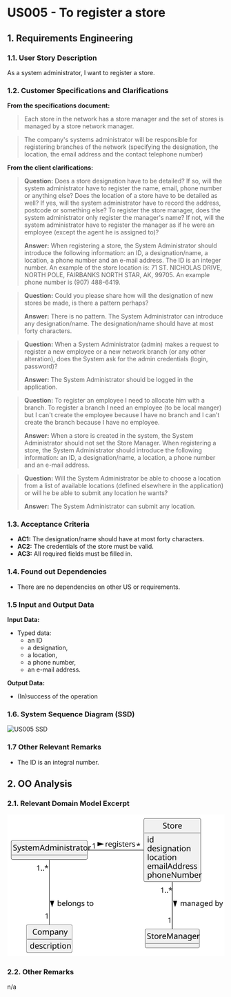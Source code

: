 # US005 - To register a store

## 1. Requirements Engineering


### 1.1. User Story Description

As a system administrator, I want to register a store.

### 1.2. Customer Specifications and Clarifications 

**From the specifications document:**

>  Each store in the network has a store manager and the set of stores is managed by a store network manager.

>  The company's systems administrator will be responsible for registering branches of the network (specifying the designation, the location, the email address and the contact telephone number)

**From the client clarifications:**

> **Question:** Does a store designation have to be detailed? If so, will the system administrator have to register the name, email, phone number or anything else? Does the location of a store have to be detailed as well? If yes, will the system administrator have to record the address, postcode or something else? To register the store manager, does the system administrator only register the manager's name? If not, will the system administrator have to register the manager as if he were an employee (except the agent he is assigned to)?
>
> **Answer:** When registering a store, the System Administrator should introduce the following information: an ID, a designation/name, a location, a phone number and an e-mail address. The ID is an integer number. An example of the store location is: 71 ST. NICHOLAS DRIVE, NORTH POLE, FAIRBANKS NORTH STAR, AK, 99705. An example phone number is (907) 488-6419.

> **Question:** Could you please share how will the designation of new stores be made, is there a pattern perhaps?
>
> **Answer:** There is no pattern. The System Administrator can introduce any designation/name. The designation/name should have at most forty characters.

> **Question:** When a System Administrator (admin) makes a request to register a new employee or a new network branch (or any other alteration), does the System ask for the admin credentials (login, password)?
>
> **Answer:** The System Administrator should be logged in the application.

> **Question:** To register an employee I need to allocate him with a branch. To register a branch I need an employee (to be local manger) but I can't create the employee because I have no branch and I can’t create the branch because I have no employee.
>
> **Answer:** When a store is created in the system, the System Administrator should not set the Store Manager.  When registering a store, the System Administrator should introduce the following information: an ID, a designation/name, a location, a phone number and an e-mail address.

> **Question:** Will the System Administrator be able to choose a location from a list of available locations (defined elsewhere in the application) or will he be able to submit any location he wants?
>
> **Answer:** The System Administrator can submit any location.

### 1.3. Acceptance Criteria

* **AC1:** The designation/name should have at most forty characters.
* **AC2:** The credentials of the store must be valid.
* **AC3:** All required fields must be filled in.

### 1.4. Found out Dependencies

* There are no dependencies on other US or requirements.

### 1.5 Input and Output Data

**Input Data:**

* Typed data:
    * an ID
    * a designation,
    * a location,
    * a phone number,
    * an e-mail address.

**Output Data:**

* (In)success of the operation

### 1.6. System Sequence Diagram (SSD)

![US005 SSD](01.requirements-engineering/svg/us005-system-sequence-diagram.svg)

### 1.7 Other Relevant Remarks

* The ID is an integral number.

## 2. OO Analysis

### 2.1. Relevant Domain Model Excerpt 


![US005 DM](02.analysis/svg/us005-domain-model.svg)

### 2.2. Other Remarks

n/a
